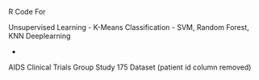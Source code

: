 R Code For 

Unsupervised Learning - K-Means
Classification - SVM, Random Forest, KNN
Deeplearning

+ 

AIDS Clinical Trials Group Study 175 Dataset (patient id column removed)
